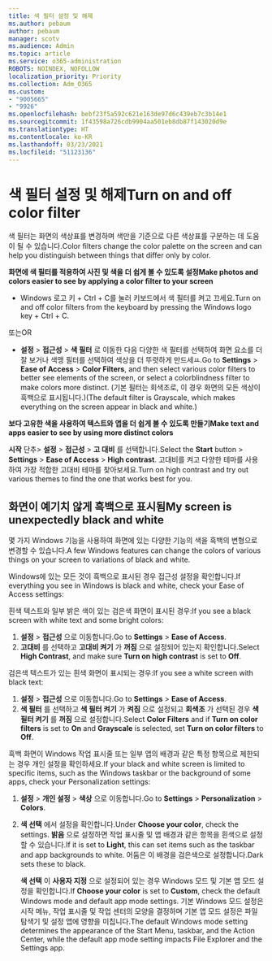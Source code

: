 ```yaml
---
title: 색 필터 설정 및 해제
ms.author: pebaum
author: pebaum
manager: scotv
ms.audience: Admin
ms.topic: article
ms.service: o365-administration
ROBOTS: NOINDEX, NOFOLLOW
localization_priority: Priority
ms.collection: Adm_O365
ms.custom:
- "9005665"
- "9926"
ms.openlocfilehash: bebf23f5a592c621e163de97d6c439eb7c3b14e1
ms.sourcegitcommit: 1f43598a726cdb9904aa501eb8db87f143020d9e
ms.translationtype: HT
ms.contentlocale: ko-KR
ms.lasthandoff: 03/23/2021
ms.locfileid: "51123136"
---
```

# <a name="turn-on-and-off-color-filter"></a><span data-ttu-id="85f3a-102">색 필터 설정 및 해제</span><span class="sxs-lookup"><span data-stu-id="85f3a-102">Turn on and off color filter</span></span>

<span data-ttu-id="85f3a-103">색 필터는 화면의 색상표를 변경하며 색만을 기준으로 다른 색상표를 구분하는 데 도움이 될 수 있습니다.</span><span class="sxs-lookup"><span data-stu-id="85f3a-103">Color filters change the color palette on the screen and can help you distinguish between things that differ only by color.</span></span>

<span data-ttu-id="85f3a-104">**화면에 색 필터를 적용하여 사진 및 색을 더 쉽게 볼 수 있도록 설정**</span><span class="sxs-lookup"><span data-stu-id="85f3a-104">**Make photos and colors easier to see by applying a color filter to your screen**</span></span>

- <span data-ttu-id="85f3a-105">Windows 로고 키 + Ctrl + C를 눌러 키보드에서 색 필터를 켜고 끄세요.</span><span class="sxs-lookup"><span data-stu-id="85f3a-105">Turn on and off color filters from the keyboard by pressing the Windows logo key + Ctrl + C.</span></span> 

<span data-ttu-id="85f3a-106">또는</span><span class="sxs-lookup"><span data-stu-id="85f3a-106">OR</span></span>

- <span data-ttu-id="85f3a-107">**설정** > **접근성** > **색 필터** 로 이동한 다음 다양한 색 필터를 선택하여 화면 요소를 더 잘 보거나 색맹 필터를 선택하여 색상을 더 뚜렷하게 만드세ㅛ.</span><span class="sxs-lookup"><span data-stu-id="85f3a-107">Go to **Settings** > **Ease of Access** > **Color Filters**, and then select various color filters to better see elements of the screen, or select a colorblindness filter to make colors more distinct.</span></span>  <span data-ttu-id="85f3a-108">(기본 필터는 회색조로, 이 경우 화면의 모든 색상이 흑백으로 표시됩니다.)</span><span class="sxs-lookup"><span data-stu-id="85f3a-108">(The default filter is Grayscale, which makes everything on the screen appear in black and white.)</span></span>

<span data-ttu-id="85f3a-109">**보다 고유한 색을 사용하여 텍스트와 앱을 더 쉽게 볼 수 있도록 만들기**</span><span class="sxs-lookup"><span data-stu-id="85f3a-109">**Make text and apps easier to see by using more distinct colors**</span></span>  

<span data-ttu-id="85f3a-110">**시작** 단추> **설정** > **접근성** > **고 대비** 를 선택합니다.</span><span class="sxs-lookup"><span data-stu-id="85f3a-110">Select the **Start** button > **Settings** > **Ease of Access** > **High contrast**.</span></span> <span data-ttu-id="85f3a-111">고대비를 켜고 다양한 테마를 사용하여 가장 적합한 고대비 테마를 찾아보세요.</span><span class="sxs-lookup"><span data-stu-id="85f3a-111">Turn on high contrast and try out various themes to find the one that works best for you.</span></span>

## <a name="my-screen-is-unexpectedly-black-and-white"></a><span data-ttu-id="85f3a-112">화면이 예기치 않게 흑백으로 표시됨</span><span class="sxs-lookup"><span data-stu-id="85f3a-112">My screen is unexpectedly black and white</span></span>

<span data-ttu-id="85f3a-113">몇 가지 Windows 기능을 사용하여 화면에 있는 다양한 기능의 색을 흑백의 변형으로 변경할 수 있습니다.</span><span class="sxs-lookup"><span data-stu-id="85f3a-113">A few Windows features can change the colors of various things on your screen to variations of black and white.</span></span>

<span data-ttu-id="85f3a-114">Windows에 있는 모든 것이 흑백으로 표시된 경우 접근성 설정을 확인합니다.</span><span class="sxs-lookup"><span data-stu-id="85f3a-114">If everything you see in Windows is black and white, check your Ease of Access settings:</span></span>

<span data-ttu-id="85f3a-115">흰색 텍스트와 일부 밝은 색이 있는 검은색 화면이 표시된 경우:</span><span class="sxs-lookup"><span data-stu-id="85f3a-115">If you see a black screen with white text and some bright colors:</span></span>  

1. <span data-ttu-id="85f3a-116">**설정** > **접근성** 으로 이동합니다.</span><span class="sxs-lookup"><span data-stu-id="85f3a-116">Go to **Settings** > **Ease of Access**.</span></span>  
1. <span data-ttu-id="85f3a-117">**고대비** 를 선택하고 **고대비 켜기** 가 **꺼짐** 으로 설정되어 있는지 확인합니다.</span><span class="sxs-lookup"><span data-stu-id="85f3a-117">Select **High Contrast**, and make sure **Turn on high contrast** is set to **Off**.</span></span>

<span data-ttu-id="85f3a-118">검은색 텍스트가 있는 흰색 화면이 표시되는 경우:</span><span class="sxs-lookup"><span data-stu-id="85f3a-118">If you see a white screen with black text:</span></span>  

1. <span data-ttu-id="85f3a-119">**설정** > **접근성** 으로 이동합니다.</span><span class="sxs-lookup"><span data-stu-id="85f3a-119">Go to **Settings** > **Ease of Access**.</span></span>  
1. <span data-ttu-id="85f3a-120">**색 필터** 를 선택하고 **색 필터 켜기** 가 **켜짐** 으로 설정되고 **회색조** 가 선택된 경우 **색 필터 켜기** 를 **꺼짐** 으로 설정합니다.</span><span class="sxs-lookup"><span data-stu-id="85f3a-120">Select **Color Filters** and if **Turn on color filters** is set to **On** and **Grayscale** is selected, set **Turn on color filters** to **Off**.</span></span>

<span data-ttu-id="85f3a-121">흑백 화면이 Windows 작업 표시줄 또는 일부 앱의 배경과 같은 특정 항목으로 제한되는 경우 개인 설정을 확인하세요.</span><span class="sxs-lookup"><span data-stu-id="85f3a-121">If your black and white screen is limited to specific items, such as the Windows taskbar or the background of some apps, check your Personalization settings:</span></span>

1. <span data-ttu-id="85f3a-122">**설정** > **개인 설정** > **색상** 으로 이동합니다.</span><span class="sxs-lookup"><span data-stu-id="85f3a-122">Go to **Settings** > **Personalization** > **Colors**.</span></span>

1. <span data-ttu-id="85f3a-123">**색 선택** 에서 설정을 확인합니다.</span><span class="sxs-lookup"><span data-stu-id="85f3a-123">Under **Choose your color**, check the settings.</span></span> <span data-ttu-id="85f3a-124">**밝음** 으로 설정하면 작업 표시줄 및 앱 배경과 같은 항목을 흰색으로 설정할 수 있습니다.</span><span class="sxs-lookup"><span data-stu-id="85f3a-124">If it is set to **Light**, this can set items such as the taskbar and app backgrounds to white.</span></span> <span data-ttu-id="85f3a-125">어둠은 이 배경을 검은색으로 설정합니다.</span><span class="sxs-lookup"><span data-stu-id="85f3a-125">Dark sets these to black.</span></span>  

    <span data-ttu-id="85f3a-126">**색 선택** 이 **사용자 지정** 으로 설정되어 있는 경우 Windows 모드 및 기본 앱 모드 설정을 확인합니다.</span><span class="sxs-lookup"><span data-stu-id="85f3a-126">If **Choose your color** is set to **Custom**, check the default Windows mode and default app mode settings.</span></span> <span data-ttu-id="85f3a-127">기본 Windows 모드 설정은 시작 메뉴, 작업 표시줄 및 작업 센터의 모양을 결정하며 기본 앱 모드 설정은 파일 탐색기 및 설정 앱에 영향을 미칩니다.</span><span class="sxs-lookup"><span data-stu-id="85f3a-127">The default Windows mode setting determines the appearance of the Start Menu, taskbar, and the Action Center, while the default app mode setting impacts File Explorer and the Settings app.</span></span>

